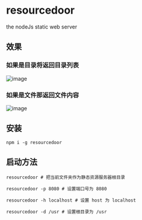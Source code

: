 # resourcedoor
the nodeJs static web server

## 效果
### 如果是目录将返回目录列表
![image](https://github.com/tfeng-use/resourcedoor/blob/master/static/Catalog.png)
### 如果是文件那返回文件内容
![image](https://github.com/tfeng-use/resourcedoor/blob/master/static/file.png)

## 安装

```
npm i -g resourcedoor
```

## 启动方法

```
resourcedoor # 把当前文件夹作为静态资源服务器根目录

resourcedoor -p 8080 # 设置端口号为 8080

resourcedoor -h localhost # 设置 host 为 localhost

resourcedoor -d /usr # 设置根目录为 /usr
```
